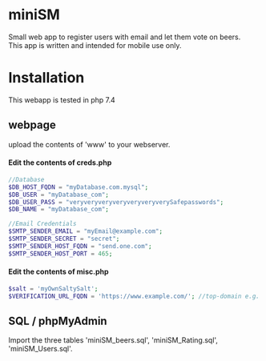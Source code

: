 # miniSM
Small web app to register users with email and let them vote on beers. </br>
This app is written and intended for mobile use only.


# Installation
This webapp is tested in php 7.4

## webpage
upload the contents of 'www' to your webserver.

#### Edit the contents of creds.php

```php
//Database
$DB_HOST_FQDN = "myDatabase.com.mysql";
$DB_USER = "myDatabase_com";
$DB_USER_PASS = "veryveryveryveryveryveryverySafepasswords";
$DB_NAME = "myDatabase_com";

//Email Credentials
$SMTP_SENDER_EMAIL = "myEmail@example.com";
$SMTP_SENDER_SECRET = "secret";
$SMTP_SENDER_HOST_FQDN = "send.one.com";
$SMTP_SENDER_HOST_PORT = 465;
```

#### Edit the contents of misc.php

```php
$salt = 'myOwnSaltySalt';
$VERIFICATION_URL_FQDN = 'https://www.example.com/'; //top-domain e.g. https://www.example.com/
```

## SQL / phpMyAdmin
Import the three tables 'miniSM_beers.sql', 'miniSM_Rating.sql', 'miniSM_Users.sql'.

